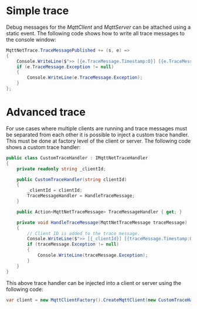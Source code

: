 # Simple trace
Debug messages for the _MqttClient_ and _MqttServer_ can be attached using a static event. The following code shows how to write all trace messages to the console window:

```csharp
MqttNetTrace.TraceMessagePublished += (s, e) =>
{
    Console.WriteLine($">> [{e.TraceMessage.Timestamp:O}] [{e.TraceMessage.ThreadId}] [{e.TraceMessage.Source}] [{e.TraceMessage.Level}]: {e.TraceMessage.Message}");
    if (e.TraceMessage.Exception != null)
    {
        Console.WriteLine(e.TraceMessage.Exception);
    }
};
```
# Advanced trace
For use cases where multiple clients are running and trace messages must be separated from each other it is possible to inject a custom trace handler. This must be done at factory level of the client or server. The following code shows a custom trace handler:
```csharp
public class CustomTraceHandler : IMqttNetTraceHandler
{
    private readonly string _clientId;

    public CustomTraceHandler(string clientId)
    {
        _clientId = clientId;
        TraceMessageHandler = HandleTraceMessage;
    }

    public Action<MqttNetTraceMessage> TraceMessageHandler { get; }

    private void HandleTraceMessage(MqttNetTraceMessage traceMessage)
    {
        // Client ID is added to the trace message.
        Console.WriteLine($">> [{_clientId}] [{traceMessage.Timestamp:O}] [{traceMessage.ThreadId}] [{traceMessage.Source}] [{traceMessage.Level}]: {traceMessage.Message}");
        if (traceMessage.Exception != null)
        {
            Console.WriteLine(traceMessage.Exception);
        }
    }
}
```
This above trace handler can be injected into a client or server using the following code:
```csharp
var client = new MqttClientFactory().CreateMqttClient(new CustomTraceHandler("Client 1"));
```
